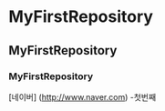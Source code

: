 # MyFirstRepository
## MyFirstRepository
### MyFirstRepository
[네이버] (http://www.naver.com)
  -첫번째
  
